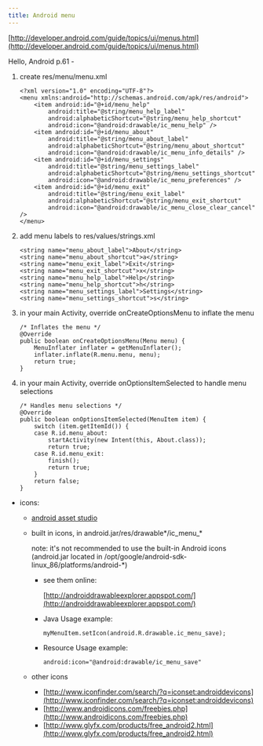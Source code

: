 ```yaml
---
title: Android menu
---
```


[http://developer.android.com/guide/topics/ui/menus.html](http://developer.android.com/guide/topics/ui/menus.html)

Hello, Android p.61 -

1. create res/menu/menu.xml
   ```
   <?xml version="1.0" encoding="UTF-8"?>
   <menu xmlns:android="http://schemas.android.com/apk/res/android">
       <item android:id="@+id/menu_help"
           android:title="@string/menu_help_label"
           android:alphabeticShortcut="@string/menu_help_shortcut"
           android:icon="@android:drawable/ic_menu_help" />
       <item android:id="@+id/menu_about"
           android:title="@string/menu_about_label"
           android:alphabeticShortcut="@string/menu_about_shortcut"
           android:icon="@android:drawable/ic_menu_info_details" />
       <item android:id="@+id/menu_settings"
           android:title="@string/menu_settings_label"
           android:alphabeticShortcut="@string/menu_settings_shortcut"
           android:icon="@android:drawable/ic_menu_preferences" />
       <item android:id="@+id/menu_exit"
           android:title="@string/menu_exit_label"
           android:alphabeticShortcut="@string/menu_exit_shortcut"
           android:icon="@android:drawable/ic_menu_close_clear_cancel" />
   </menu>
   ```
1. add menu labels to res/values/strings.xml
   ```
   <string name="menu_about_label">About</string>
   <string name="menu_about_shortcut">a</string>
   <string name="menu_exit_label">Exit</string>
   <string name="menu_exit_shortcut">x</string>
   <string name="menu_help_label">Help</string>
   <string name="menu_help_shortcut">h</string>
   <string name="menu_settings_label">Settings</string>
   <string name="menu_settings_shortcut">s</string>
   ```
1. in your main Activity, override onCreateOptionsMenu to inflate the menu
   ```
   /* Inflates the menu */
   @Override
   public boolean onCreateOptionsMenu(Menu menu) {
       MenuInflater inflater = getMenuInflater();
       inflater.inflate(R.menu.menu, menu);
       return true;
   }
   ```
1. in your main Activity, override onOptionsItemSelected to handle menu selections
   ```
   /* Handles menu selections */
   @Override
   public boolean onOptionsItemSelected(MenuItem item) {
       switch (item.getItemId()) {
       case R.id.menu_about:
           startActivity(new Intent(this, About.class));
           return true;
       case R.id.menu_exit:
           finish();
           return true;
       }
       return false;
   }
   ```

- icons:

  - [android asset studio](http://android-ui-utils.googlecode.com/hg/asset-studio/dist/index.html)
  - built in icons, in android.jar/res/drawable\*/ic_menu\_\*

    note: it's not recommended to use the built-in Android icons (android.jar located in /opt/google/android-sdk-linux_86/platforms/android-\*)

    - see them online:

      [http://androiddrawableexplorer.appspot.com/](http://androiddrawableexplorer.appspot.com/)

    - Java Usage example:
      ```
      myMenuItem.setIcon(android.R.drawable.ic_menu_save);
      ```
    - Resource Usage example:
      ```
      android:icon="@android:drawable/ic_menu_save"
      ```

  - other icons
    - [http://www.iconfinder.com/search/?q=iconset:androiddevicons](http://www.iconfinder.com/search/?q=iconset:androiddevicons)
    - [http://www.androidicons.com/freebies.php](http://www.androidicons.com/freebies.php)
    - [http://www.glyfx.com/products/free_android2.html](http://www.glyfx.com/products/free_android2.html)

